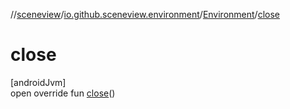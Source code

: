 //[sceneview](../../../index.md)/[io.github.sceneview.environment](../index.md)/[Environment](index.md)/[close](close.md)

# close

[androidJvm]\
open override fun [close](close.md)()
